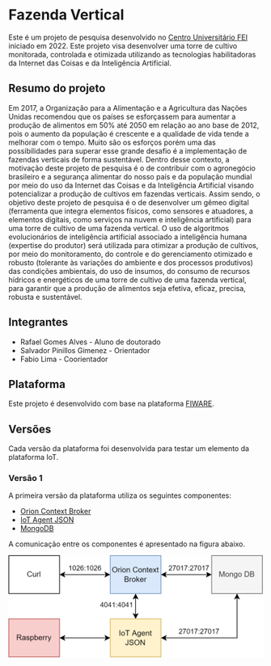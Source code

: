 # Fazenda Vertical

Este é um projeto de pesquisa desenvolvido no [Centro Universitário FEI](https://portal.fei.edu.br/) iniciado em 2022. Este projeto visa desenvolver uma torre de cultivo monitorada, controlada e otimizada utilizando as tecnologias habilitadoras da Internet das Coisas e da Inteligência Artificial.
## Resumo do projeto

Em 2017, a Organização para a Alimentação e a Agricultura das Nações Unidas recomendou que os países se esforçassem para aumentar a produção de alimentos em 50% até 2050 em relação ao ano base de 2012, pois o aumento da população é crescente e a qualidade de vida tende a melhorar com o tempo. Muito são os esforços porém uma das possibilidades para superar esse grande desafio é a implementação de fazendas verticais de forma sustentável. Dentro desse contexto, a motivação deste projeto de pesquisa é o de contribuir com o agronegócio brasileiro e a segurança alimentar do nosso país e da população mundial por meio do uso da Internet das Coisas e da Inteligência Artificial visando potencializar a produção de cultivos em fazendas verticais. Assim sendo, o objetivo deste projeto de pesquisa é o de desenvolver um gêmeo digital (ferramenta que integra elementos físicos, como sensores e atuadores, a elementos digitais, como serviços na nuvem e inteligência artificial) para uma torre de cultivo de uma fazenda vertical. O uso de algoritmos evolucionários de inteligência artificial associado a inteligência humana (expertise do produtor) será utilizada para otimizar a produção de cultivos, por meio do monitoramento, do controle e do gerenciamento otimizado e robusto (tolerante às variações do ambiente e dos processos produtivos) das condições ambientais, do uso de insumos, do consumo de recursos hídricos e energéticos de uma torre de cultivo de uma fazenda vertical, para garantir que a produção de alimentos seja efetiva, eficaz, precisa, robusta e sustentável. 

## Integrantes

- Rafael Gomes Alves - Aluno de doutorado
- Salvador Pinillos Gimenez - Orientador
- Fabio Lima - Coorientador

## Plataforma 

Este projeto é desenvolvido com base na plataforma [FIWARE](https://fiware.org/). 

## Versões

Cada versão da plataforma foi desenvolvida para testar um elemento da plataforma IoT. 

### Versão 1

A primeira versão da plataforma utiliza os seguintes componentes: 

- [Orion Context Broker](https://github.com/telefonicaid/fiware-orion/)
- [IoT Agent JSON](https://github.com/telefonicaid/iotagent-json/blob/master/README.md)
- [MongoDB](https://www.mongodb.com/)

A comunicação entre os componentes é apresentado na figura abaixo. 

![](./img/version1.png)
